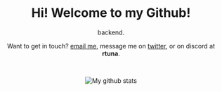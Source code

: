 <h1 align="center"> Hi! Welcome to my Github! </h1>
<p align="center">
backend.
<br>

<p align="center">
Want to get in touch?
  <a target="_blank" href="mailto: artur@hnat.me">email me</a>, message me on <a target="_blank" href="https://twitter.com/messages/compose?recipient_id=1227556666406789120">twitter</a>, or on discord at <b>rtuna</b>.
<p>
<br>


<p align="center">
  <a><img src="https://github-readme-stats.vercel.app/api?username=rtunazzz&show_icons=true&theme=transparent&count_private=true&hide=contribs,prs,issues&title_color=ffada2" alt="My github stats"></a>
</p>
